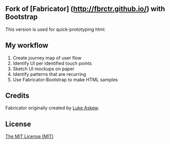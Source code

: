 ## Fork of [Fabricator] (http://fbrctr.github.io/) with Bootstrap

This version is used for quick-prototyping html.

## My workflow

1. Create journey map of user flow
2. Identify UI per identified touch points
3. Sketch UI mockups on paper
4. Identify patterns that are recurring
5. Use Fabricator-Bootstrap to make HTML samples

## Credits

Fabricator originally created by [Luke Askew](http://twitter.com/lukeaskew).

## License

[The MIT License (MIT)](http://opensource.org/licenses/mit-license.php)
